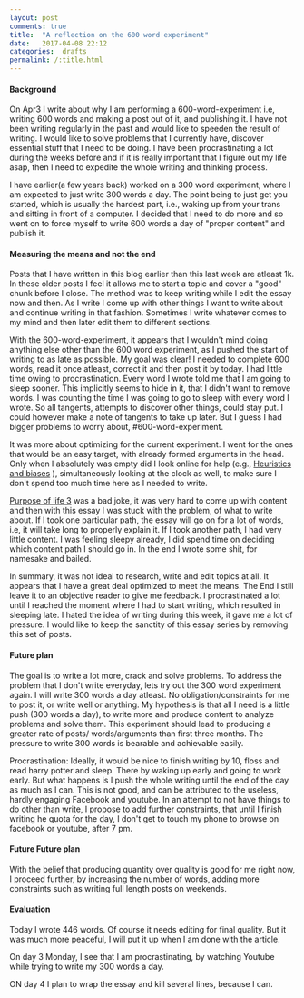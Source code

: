 ```yaml
---
layout: post
comments: true
title:  "A reflection on the 600 word experiment"
date:   2017-04-08 22:12
categories:  drafts
permalink: /:title.html
---
```


#### **Background**
On Apr3 I write about why I am performing a 600-word-experiment i.e, writing 600 words and making a post out of it, and publishing it. I have not been writing regularly in the past and would like to speeden the result of writing. I would like to solve problems that I currently have, discover essential stuff that I need to be doing. I have been procrastinating a lot during the weeks before and if it is really important that I figure out my life asap, then I need to expedite the whole writing and thinking process.

I have earlier(a few years back) worked on a 300 word experiment, where I am expected to just write 300 words a day. The point being to just get you started, which is usually the hardest part, i.e., waking up from your trans and sitting in front of a computer. I decided that I need to do more and so went on to force myself to write 600 words a day of "proper content" and publish it.

#### **Measuring the means and not the end**
Posts that I have written in this blog earlier than this last week are atleast 1k. In these older posts I feel it allows me to start a topic and cover a "good" chunk before I close. The method was to keep writing while I edit the essay now and then. As I write I come up with other things I want to write about and continue writing in that fashion. Sometimes I write whatever comes to my mind and then later edit them to different sections.

With the 600-word-experiment, it appears that I wouldn't mind doing anything else other than the 600 word experiment, as I pushed the start of writing to as late as possible. My goal was clear! I needed to complete 600 words, read it once atleast, correct it and then post it by today. I had little time owing to procrastination. Every word I wrote told me that I am going to sleep sooner. This implicitly seems to hide in it, that I didn't want to remove words. I was counting the time I was going to go to sleep with every word I wrote. So all tangents, attempts to discover other things, could stay put. I could however make a note of tangents to take up later. But I guess I had bigger problems to worry about, #600-word-experiment.

It was more about optimizing for the current experiment. I went for the ones that would be an easy target, with already formed arguments in the head. Only when I absolutely was empty did I look online for help (e.g., [Heuristics and biases][biases] ), simultaneously looking at the clock as well, to make sure I don't spend too much time here as I needed to write.

[Purpose of life 3][pol] was a bad joke, it was very hard to come up with content and then with this essay I was stuck with the problem, of what to write about. If I took one particular path, the essay will go on for a lot of words, i.e, it will take long to properly explain it. If I took another path, I had very little content. I was feeling sleepy already, I did spend time on deciding which content path I should go in. In the end I wrote some shit, for namesake and bailed.

In summary, it was not ideal to research, write and edit topics at all. It appears that I have a great deal optimized to meet the means. The End I still leave it to an objective reader to give me feedback. I procrastinated a lot until I reached the moment where I had to start writing, which resulted in sleeping late. I hated the idea of writing during this week, it gave me a lot of pressure. I would like to keep the sanctity of this essay series by removing this set of posts.

#### **Future plan**
The goal is to write a lot more, crack and solve problems. To address the problem that I don't write everyday, lets try out the 300 word experiment again. I will write 300 words a day atleast. No obligation/constraints for me to post it, or write well or anything. 
My hypothesis is that all I need is a little push (300 words a day), to write more and produce content to analyze problems and solve them. This experiment should lead to producing a greater rate of posts/ words/arguments than first three months. The pressure to write 300 words is bearable and achievable easily. 

Procrastination: Ideally, it would be nice to finish writing by 10, floss and read harry potter and sleep. There by waking up early and going to work early. But what happens is I push the whole writing until the end of the day as much as I can. This is not good, and can be attributed to the useless, hardly engaging Facebook and youtube. In an attempt to not have things to do other than write, I propose to add further constraints, that until I finish writing he quota for the day, I don't get to touch my phone to browse on facebook or youtube, after 7 pm.

#### **Future Future plan**
With the belief that producing quantity over quality is good for me right now, I proceed further, by increasing the number of words, adding more constraints such as writing full length posts on weekends.

#### **Evaluation**

Today I wrote 446 words. Of course it needs editing for final quality. But it was much more peaceful, I will put it up when I am done with the article. 

On day 3 Monday, I see that I am procrastinating, by watching Youtube while trying to write my 300 words a day.

ON day 4 I plan to wrap the essay and kill several lines, because I can. 

[EE600]:/Emperical-Evidence-3.html
[biases]:/biases.html
[pol]:/purpose-of-life.html


